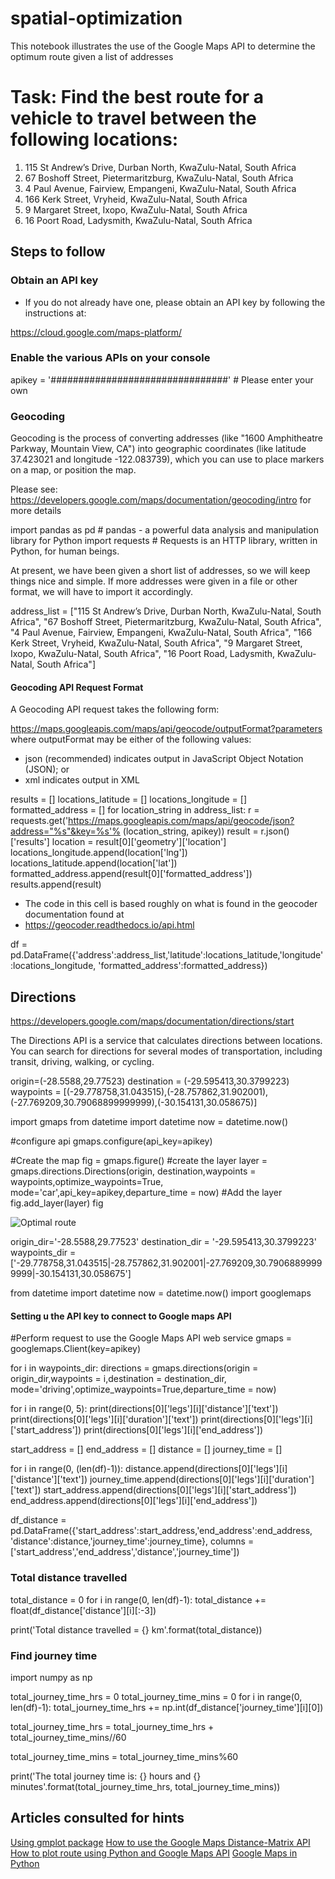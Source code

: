 # spatial-optimization
This notebook illustrates the use of the Google Maps API to determine the optimum route given a list of addresses

# Task: Find the best route for a vehicle to travel between the following locations:

1. 115 St Andrew’s Drive, Durban North, KwaZulu-Natal, South Africa
2. 67 Boshoff Street, Pietermaritzburg, KwaZulu-Natal, South Africa
3. 4 Paul Avenue, Fairview, Empangeni, KwaZulu-Natal, South Africa
4. 166 Kerk Street, Vryheid, KwaZulu-Natal, South Africa
5. 9 Margaret Street, Ixopo, KwaZulu-Natal, South Africa
6. 16 Poort Road, Ladysmith, KwaZulu-Natal, South Africa

## Steps to follow

### Obtain an API key
* If you do not already have one, please obtain an API key by following the instructions at:

https://cloud.google.com/maps-platform/


### Enable the various APIs on your console

apikey = '################################' # Please enter your own

### Geocoding

Geocoding is the process of converting addresses (like "1600 Amphitheatre Parkway, Mountain View, CA") into 
geographic coordinates (like latitude 37.423021 and longitude -122.083739), which you can use to place markers on a map, 
or position the map.

Please see: https://developers.google.com/maps/documentation/geocoding/intro for more details

import pandas as pd # pandas - a powerful data analysis and manipulation library for Python
import requests # Requests is an HTTP library, written in Python, for human beings.

At present, we have been given a short list of addresses, so we will keep things nice and simple.  If more addresses were given in a file or other format, we will have to import it accordingly.

address_list = ["115 St Andrew’s Drive, Durban North, KwaZulu-Natal, South Africa",
                "67 Boshoff Street, Pietermaritzburg, KwaZulu-Natal, South Africa",
                "4 Paul Avenue, Fairview, Empangeni, KwaZulu-Natal, South Africa",
                "166 Kerk Street, Vryheid, KwaZulu-Natal, South Africa",
                "9 Margaret Street, Ixopo, KwaZulu-Natal, South Africa",
                "16 Poort Road, Ladysmith, KwaZulu-Natal, South Africa"]
               
#### Geocoding API Request Format
A Geocoding API request takes the following form:

https://maps.googleapis.com/maps/api/geocode/outputFormat?parameters
where outputFormat may be either of the following values:

* json (recommended) indicates output in JavaScript Object Notation (JSON); or
* xml indicates output in XML

results = []
locations_latitude = []
locations_longitude = []
formatted_address = []
for location_string in address_list:
    r = requests.get('https://maps.googleapis.com/maps/api/geocode/json?address="%s"&key=%s'%
                     (location_string, apikey))
    result = r.json()['results']
    location = result[0]['geometry']['location']
    locations_longitude.append(location['lng'])
    locations_latitude.append(location['lat'])
    formatted_address.append(result[0]['formatted_address'])
    results.append(result)

* The code in this cell is based roughly on what is found in the geocoder documentation found at 
* https://geocoder.readthedocs.io/api.html

df = pd.DataFrame({'address':address_list,'latitude':locations_latitude,'longitude':locations_longitude,
                  'formatted_address':formatted_address})

## Directions

https://developers.google.com/maps/documentation/directions/start

The Directions API is a service that calculates directions between locations. You can search for directions for several modes of transportation, including transit, driving, walking, or cycling.

origin=(-28.5588,29.77523)
destination = (-29.595413,30.3799223)
waypoints = [(-29.778758,31.043515),(-28.757862,31.902001),(-27.769209,30.79068899999999),(-30.154131,30.058675)]

import gmaps
from datetime import datetime
now = datetime.now()

#configure api
gmaps.configure(api_key=apikey)

#Create the map
fig = gmaps.figure()
#create the layer
layer = gmaps.directions.Directions(origin, destination,waypoints = waypoints,optimize_waypoints=True,
                                    mode='car',api_key=apikey,departure_time = now)
#Add the layer
fig.add_layer(layer)
fig

![Optimal route](spatial-optimization/spatial-optimization.png "Optimal route as per Google maps for our list of addresses")

origin_dir='-28.5588,29.77523'
destination_dir = '-29.595413,30.3799223'
waypoints_dir = ['-29.778758,31.043515|-28.757862,31.902001|-27.769209,30.79068899999999|-30.154131,30.058675']

from datetime import datetime
now = datetime.now()
import googlemaps
#### Setting u the API key to connect to Google maps API

#Perform request to use the Google Maps API web service
gmaps = googlemaps.Client(key=apikey)

for i in waypoints_dir:
    directions = gmaps.directions(origin = origin_dir,waypoints = i,destination = destination_dir,
                                  mode='driving',optimize_waypoints=True,departure_time = now)

for i in range(0, 5):
    print(directions[0]['legs'][i]['distance']['text'])
    print(directions[0]['legs'][i]['duration']['text'])
    print(directions[0]['legs'][i]['start_address'])
    print(directions[0]['legs'][i]['end_address'])
    

start_address = []
end_address = []
distance = []
journey_time = []

for i in range(0, (len(df)-1)):
    distance.append(directions[0]['legs'][i]['distance']['text'])
    journey_time.append(directions[0]['legs'][i]['duration']['text'])
    start_address.append(directions[0]['legs'][i]['start_address'])
    end_address.append(directions[0]['legs'][i]['end_address'])

df_distance = pd.DataFrame({'start_address':start_address,'end_address':end_address,
                           'distance':distance,'journey_time':journey_time},
                           columns = ['start_address','end_address','distance','journey_time'])
                           
### Total distance travelled

total_distance = 0
for i in range(0, len(df)-1):
    total_distance += float(df_distance['distance'][i][:-3])
    
print('Total distance travelled = {} km'.format(total_distance))

### Find journey time

import numpy as np

total_journey_time_hrs = 0
total_journey_time_mins = 0
for i in range(0, len(df)-1):
    total_journey_time_hrs += np.int(df_distance['journey_time'][i][0])
    
total_journey_time_hrs = total_journey_time_hrs + total_journey_time_mins//60

total_journey_time_mins = total_journey_time_mins%60

print('The total journey time is: {} hours and {} minutes'.format(total_journey_time_hrs,
                                                                 total_journey_time_mins))


## Articles consulted for hints

[Using gmplot package](https://www.geeksforgeeks.org/python-plotting-google-map-using-gmplot-package/)
[How to use the Google Maps Distance-Matrix API](https://medium.com/how-to-use-google-distance-matrix-api-in-python/how-to-use-google-distance-matrix-api-in-python-ef9cd895303c)
[How to plot route using Python and Google Maps API](https://blog.alookanalytics.com/2017/02/05/how-to-plot-your-own-bikejogging-route-using-python-and-google-maps-api/)
[Google Maps in Python](https://blog.goodaudience.com/google-maps-in-python-part-2-393f96196eaf)
































